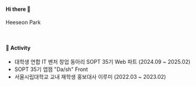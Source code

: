 #### Hi there 👋
Heeseon Park

<br/>

#### 🚀 Activity

- 대학생 연합 IT 벤처 창업 동아리 SOPT 35기 Web 파트 (2024.09 ~ 2025.02)
- SOPT 35기 앱잼 "Da/sh" Front
- 서울시립대학교 교내 재학생 홍보대사 이루미 (2022.03 ~ 2023.02)

  
